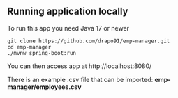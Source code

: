 ## Running application locally
To run this app you need Java 17 or newer
```
git clone https://github.com/drapo91/emp-manager.git
cd emp-manager
./mvnw spring-boot:run
```

You can then access app at http://localhost:8080/

There is an example .csv file that can be imported: **emp-manager/employees.csv**